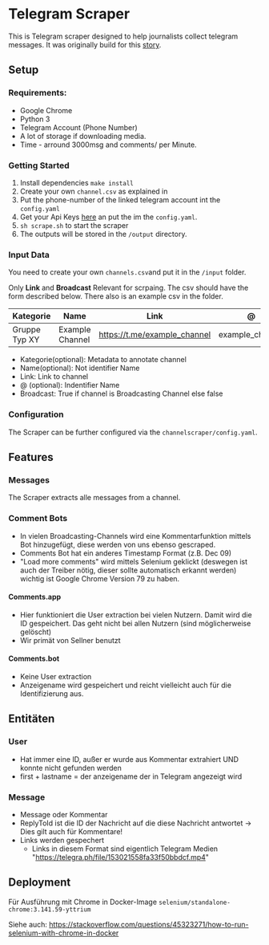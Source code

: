 # Telegram Scraper

This is Telegram scraper designed to help journalists collect telegram messages. It was originally build for this [story](https://www.addendum.org/news/telegram-netzwerk-sellner/).
## Setup

### Requirements:
- Google Chrome
- Python 3
- Telegram Account (Phone Number)
- A lot of storage if downloading media. 
- Time - arround 3000msg and comments/ per Minute.

### Getting Started 

1. Install dependencies `make install`
2. Create your own `channel.csv` as explained in
3. Put the phone-number of the linked telegram account int the `config.yaml`
4. Get your Api Keys [here](https://my.telegram.org/auth?to=apps) an put the im the `config.yaml`.
5. `sh scrape.sh` to start the scraper 
6. The outputs will be stored in the `/output` directory. 


### Input Data 
You need to create your own `channels.csv`and put it in the `/input` folder. 

Only **Link** and **Broadcast** Relevant for scrpaing. The csv should have the form described below. There also is an example csv in the folder.

Kategorie | Name | **Link** | @ | **Broadcast**
--- | --- | --- | --- | --- 
Gruppe Typ XY | Example Channel | https://t.me/example_channel | example_channel | TRUE

* Kategorie(optional): Metadata to annotate channel
* Name(optional): Not identifier Name
* Link: Link to channel
* @ (optional): Indentifier Name
* Broadcast: True if channel is Broadcasting Channel else false 

### Configuration 

The Scraper can be further configured via the `channelscraper/config.yaml`.

## Features 
### Messages 
The Scraper extracts alle messages from a channel.

### Comment Bots
- In vielen Broadcasting-Channels wird eine Kommentarfunktion mittels Bot hinzugefügt, diese werden von uns ebenso gescraped.
- Comments Bot hat ein anderes Timestamp Format (z.B. Dec 09)
- "Load more comments" wird mittels Selenium geklickt (deswegen ist auch der Treiber nötig, dieser sollte automatisch erkannt werden)
  wichtig ist Google Chrome Version 79 zu haben.
#### Comments.app
- Hier funktioniert die User extraction bei vielen Nutzern. Damit wird die ID gespeichert. Das geht nicht bei allen Nutzern (sind möglicherweise gelöscht) 
- Wir primät von Sellner benutzt
#### Comments.bot
- Keine User extraction
- Anzeigename wird gespeichert und reicht vielleicht auch für die Identifizierung aus.

## Entitäten
### User 
- Hat immer eine ID, außer er wurde aus Kommentar extrahiert UND konnte nicht gefunden werden
- first + lastname = der anzeigename der in Telegram angezeigt wird
### Message
- Message oder Kommentar
- ReplyToId ist die ID der Nachricht auf die diese Nachricht antwortet -> Dies gilt auch für Kommentare!
- Links werden gespechert
  - Links in diesem Format sind eigentlich Telegram Medien "https://telegra.ph/file/153021558fa33f50bbdcf.mp4"


## Deployment

Für Ausführung mit Chrome in Docker-Image `selenium/standalone-chrome:3.141.59-yttrium`

Siehe auch:
https://stackoverflow.com/questions/45323271/how-to-run-selenium-with-chrome-in-docker
